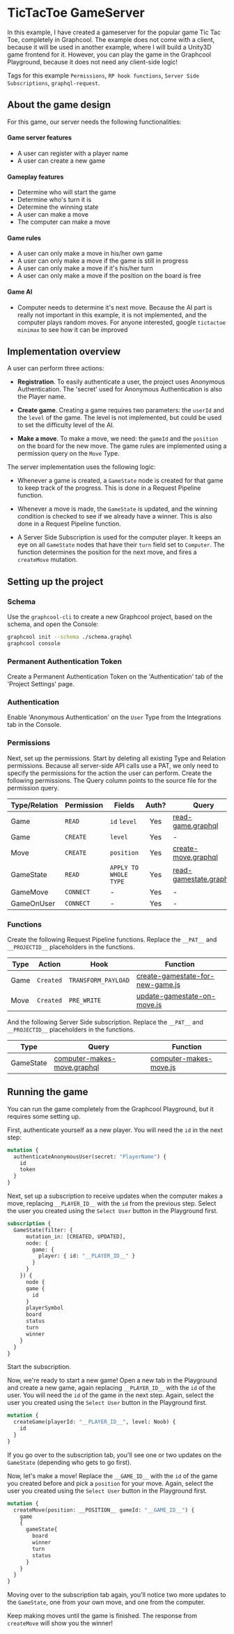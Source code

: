 # TicTacToe GameServer

In this example, I have created a gameserver for the popular game Tic Tac Toe, completely in Graphcool. The example does not come with a client, because it will be used in another example, where I will build a Unity3D game frontend for it. However, you can play the game in the Graphcool Playground, because it does not need any client-side logic!

Tags for this example `Permissions`, `RP hook functions`, `Server Side Subscriptions`, `graphql-request`.

## About the game design

For this game, our server needs the following functionalities:

#### Game server features
- A user can register with a player name
- A user can create a new game

#### Gameplay features
- Determine who will start the game
- Determine who's turn it is
- Determine the winning state
- A user can make a move
- The computer can make a move

#### Game rules
- A user can only make a move in his/her own game
- A user can only make a move if the game is still in progress
- A user can only make a move if it's his/her turn
- A user can only make a move if the position on the board is free

#### Game AI
- Computer needs to determine it's next move. Because the AI part is really not important in this example, it is not implemented, and the computer plays random moves. For anyone interested, google `tictactoe minimax` to see how it can be improved

## Implementation overview

A user can perform three actions:
- **Registration**. To easily authenticate a user, the project uses Anonymous Authentication. The 'secret' used for Anonymous Authentication is also the Player name.

- **Create game**. Creating a game requires two parameters: the `userId` and the `level` of the game. The level is not implemented, but could be used to set the difficulty level of the AI.

- **Make a move**. To make a move, we need: the `gameId` and the `position` on the board for the new move. The game rules are implemented using a permission query on the `Move` Type.

The server implementation uses the following logic:
- Whenever a game is created, a `GameState` node is created for that game to keep track of the progress. This is done in a Request Pipeline function.

- Whenever a move is made, the `GameState` is updated, and the winning condition is checked to see if we already have a winner. This is also done in a Request Pipeline function.

- A Server Side Subscription is used for the computer player. It keeps an eye on all `GameState` nodes that have their `turn` field set to `Computer`. The function determines the position for the next move, and fires a `createMove` mutation.

## Setting up the project

### Schema
Use the `graphcool-cli` to create a new Graphcool project, based on the schema, and open the Console:
```bash
graphcool init --schema ./schema.graphql
graphcool console
```

### Permanent Authentication Token

Create a Permanent Authentication Token on the 'Authentication' tab of the 'Project Settings' page.

### Authentication

Enable 'Anonymous Authentication' on the `User` Type from the Integrations tab in the Console.

### Permissions
Next, set up the permissions. Start by deleting all existing Type and Relation permissions. Because all server-side API calls use a PAT, we only need to specify the permissions for the action the user can perform. Create the following permissions. The Query column points to the source file for the permission query.

| Type/Relation | Permission | Fields | Auth? | Query |
|---|---|---|:---:|---|
| Game | `READ` | `id` `level` |Yes | [read-game.graphql](./permissions/read-game.graphql) |
| Game | `CREATE` | `level` | Yes|- |
| Move | `CREATE`| `position` |Yes | [create-move.graphql](./permissions/create-move.graphql) |
| GameState | `READ` | `APPLY TO WHOLE TYPE` |Yes | [read-gamestate.graphql](./permissions/read-gamestate.graphql) |
| GameMove | `CONNECT` |- | Yes|- |
| GameOnUser |`CONNECT` | -|Yes |- |

### Functions
Create the following Request Pipeline functions. Replace the `__PAT__` and `__PROJECTID__` placeholders in the functions.   

| Type | Action | Hook | Function
|---|---|---|---|
| Game | `Created` | `TRANSFORM_PAYLOAD` | [create-gamestate-for-new-game.js](./functions/create-gamestate-for-new-game.js) |
| Move | `Created` | `PRE_WRITE` | [update-gamestate-on-move.js](./functions/update-gamestate-on-move.js) |

And the following Server Side subscription. Replace the `__PAT__` and `__PROJECTID__` placeholders in the functions.

| Type | Query | Function |
| --- | --- | --- |
| GameState | [computer-makes-move.graphql](./functions/computer-makes-move.graphql) | [computer-makes-move.js](./functions/computer-makes-move.js) |

## Running the game

You can run the game completely from the Graphcool Playground, but it requires some setting up.

First, authenticate yourself as a new player. You will need the `id` in the next step:
```graphql
mutation {
  authenticateAnonymousUser(secret: "PlayerName") {
    id
    token
  }
}
```

Next, set up a subscription to receive updates when the computer makes a move, replacing `__PLAYER_ID__` with the `id` from the previous step. Select the user you created using the `Select User` button in the Playground first.
```graphql
subscription {
  GameState(filter: {
      mutation_in: [CREATED, UPDATED],
      node: {
        game: {
          player: { id: "__PLAYER_ID__" }
        }
      }
    }) {
      node {
      game {
        id
      }
      playerSymbol
      board
      status
      turn
      winner
    }
  }
}
```
Start the subscription.

Now, we're ready to start a new game! Open a new tab in the Playground and create a new game, again replacing `__PLAYER_ID__` with the `id` of the user. You will need the `id` of the game in the next step. Again, select the user you created using the `Select User` button in the Playground first.
```graphql
mutation {
  createGame(playerId: "__PLAYER_ID__", level: Noob) {
    id
  }
}
```

If you go over to the subscription tab, you'll see one or two updates on the `GameState` (depending who gets to go first).

Now, let's make a move! Replace the `__GAME_ID__` with the `id` of the game you created before and pick a `position` for your move. Again, select the user you created using the `Select User` button in the Playground first.
```graphql
mutation {
  createMove(position: __POSITION__ gameId: "__GAME_ID__") {
    game
    {
      gameState{
        board
        winner
        turn
        status
      }
    }
  }
}
```

Moving over to the subscription tab again, you'll notice two more updates to the `GameState`, one from your own move, and one from the computer.

Keep making moves until the game is finished. The response from `createMove` will show you the winner!
